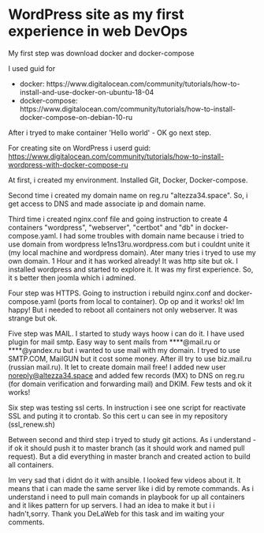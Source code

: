 # WordPress site as my first experience in web DevOps

My first step was download docker and docker-compose

I used guid for
<ul>
  <li>docker: https://www.digitalocean.com/community/tutorials/how-to-install-and-use-docker-on-ubuntu-18-04</li>
  <li>docker-compose: https://www.digitalocean.com/community/tutorials/how-to-install-docker-compose-on-debian-10-ru</li>
  </ul>
  After i tryed to make container 'Hello world' - OK go next step.
  
 For creating site on WordPress i userd guid: https://www.digitalocean.com/community/tutorials/how-to-install-wordpress-with-docker-compose-ru
 
 At first, i created my environment. Installed Git, Docker, Docker-compose.
 
 Second time i created my domain name on reg.ru "altezza34.space". So, i get access to DNS and made associate ip and domain name.
 
 Third time i created nginx.conf file and going instruction to create 4 containers "wordpress", "webserver", "certbot" and "db" in docker-compose.yaml.
 I had some troubles with domain name because i tried to use domain from wordpress le1ns13ru.wordpress.com but i couldnt unite it (my local machine and wordpress domain).
 Ater many tries i tryed to use my own domain. 1 Hour and it has worked already! It was http site but ok. 
 I installed wordpress and started to explore it. It was my first experience. So, it s better then joomla which i admined.
 
 Four step was HTTPS. Going to instruction i rebuild nginx.conf and docker-compose.yaml (ports from local to container).
 Op op and it works! ok! Im happy! But i needed to reboot all containers not only webserver. It was strange but ok.
 
 Five step was MAIL. I started to study ways hoow i can do it. I have used plugin for mail smtp. Easy way to sent mails from ****@mail.ru or ****@yandex.ru but i wanted to use    mail with my domain. I tryed to use SMTP.COM, MailGUN but it cost some money. After ill try to use biz.mail.ru (russian mail.ru). It let to create domain mail free! 
 I added new user noreply@altezza34.space and added few records (MX) to DNS on reg.ru (for domain verification and forwarding mail) and DKIM.
 Few tests and ok it works!
 
 Six step was testing ssl certs. In instruction i see one script for reactivate SSL and puting it to crontab. So this cert u can see in my repository (ssl_renew.sh)
 
 Between second and third step i tryed to study git actions. As i understand - if ok it should push it to master branch (as it should work and named pull request). But a did everything in master branch and created action to build all containers.
 
 Im very sad that i didnt do it with ansible. I looked few videos about it. It means that i can made the same server like i did by remote commands. As i understand i need to pull main comands in playbook for up all containers and it likes pattern for up servers. I had an idea to make it but i i hadn't,sorry.
 Thank you DeLaWeb for this task and im waiting your comments.
 
 
 

 
 
 

